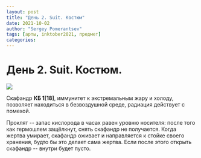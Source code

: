 ```yaml
---
layout: post
title: "День 2. Suit. Костюм"
date: 2021-10-02
author: "Sergey Pomerantsev"
tags: [арты, inktober2021, предмет]
categories:
---
```


# День 2. Suit. Костюм.

![](/images/_inktober21-2.jpg)

Скафандр **КБ 1[18]**, иммунитет к экстремальным жару и холоду, позволяет находиться в безвоздушной среде, радиация действует с помехой.

Проклят -- запас кислорода в часах равен уровню носителя: после того как гермошлем защёлкнут, снять скафандр не получается. Когда жертва умирает, скафандр оживает и направляется к стойке своего хранения, будто бы это делает сама жертва. Если после этого открыть скафандр -- внутри будет пусто.
